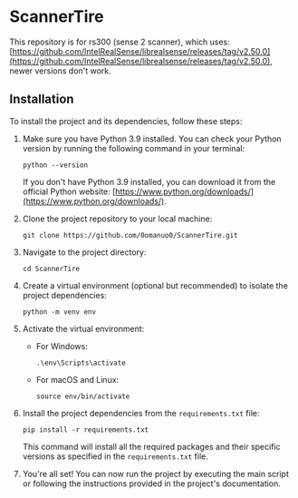# ScannerTire

This repository is for rs300 (sense 2 scanner), which uses: [https://github.com/IntelRealSense/librealsense/releases/tag/v2.50.0](https://github.com/IntelRealSense/librealsense/releases/tag/v2.50.0), newer versions don't work.
## Installation

To install the project and its dependencies, follow these steps:

1. Make sure you have Python 3.9 installed. You can check your Python version by running the following command in your terminal:

    ```shell
    python --version
    ```

    If you don't have Python 3.9 installed, you can download it from the official Python website: [https://www.python.org/downloads/](https://www.python.org/downloads/).

2. Clone the project repository to your local machine:

    ```shell
    git clone https://github.com/0omanuo0/ScannerTire.git
    ```

3. Navigate to the project directory:

    ```shell
    cd ScannerTire
    ```

4. Create a virtual environment (optional but recommended) to isolate the project dependencies:

    ```shell
    python -m venv env
    ```

5. Activate the virtual environment:

    - For Windows:

      ```shell
      .\env\Scripts\activate
      ```

    - For macOS and Linux:

      ```shell
      source env/bin/activate
      ```

6. Install the project dependencies from the `requirements.txt` file:

    ```shell
    pip install -r requirements.txt
    ```

    This command will install all the required packages and their specific versions as specified in the `requirements.txt` file.


7. You're all set! You can now run the project by executing the main script or following the instructions provided in the project's documentation.